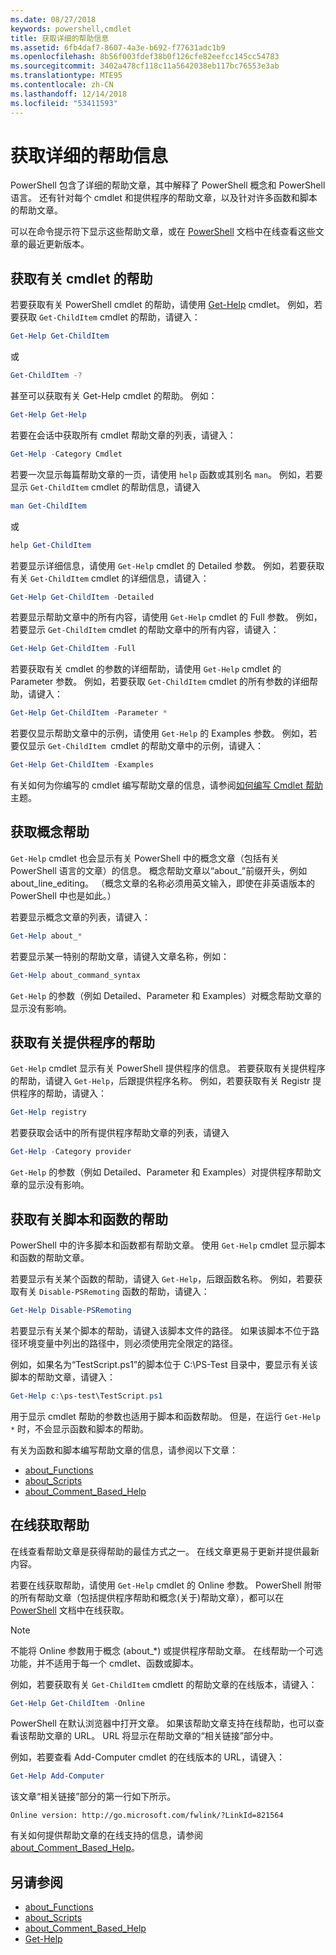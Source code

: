 ```yaml
---
ms.date: 08/27/2018
keywords: powershell,cmdlet
title: 获取详细的帮助信息
ms.assetid: 6fb4daf7-8607-4a3e-b692-f77631adc1b9
ms.openlocfilehash: 8b56f003fdef38b0f126cfe82eefcc145cc54783
ms.sourcegitcommit: 3402a478cf118c11a5642038eb117bc76553e3ab
ms.translationtype: MTE95
ms.contentlocale: zh-CN
ms.lasthandoff: 12/14/2018
ms.locfileid: "53411593"
---
```

# <a name="getting-detailed-help-information"></a>获取详细的帮助信息

PowerShell 包含了详细的帮助文章，其中解释了 PowerShell 概念和 PowerShell 语言。 还有针对每个 cmdlet 和提供程序的帮助文章，以及针对许多函数和脚本的帮助文章。

可以在命令提示符下显示这些帮助文章，或在 [PowerShell](/powershell/scripting/overview) 文档中在线查看这些文章的最近更新版本。

## <a name="getting-help-for-cmdlets"></a>获取有关 cmdlet 的帮助

若要获取有关 PowerShell cmdlet 的帮助，请使用 [Get-Help](/powershell/module/microsoft.powershell.core/Get-Help) cmdlet。 例如，若要获取 `Get-ChildItem` cmdlet 的帮助，请键入：

```powershell
Get-Help Get-ChildItem
```

或

```powershell
Get-ChildItem -?
```

甚至可以获取有关 Get-Help cmdlet 的帮助。 例如：

```powershell
Get-Help Get-Help
```

若要在会话中获取所有 cmdlet 帮助文章的列表，请键入：

```powershell
Get-Help -Category Cmdlet
```

若要一次显示每篇帮助文章的一页，请使用 `help` 函数或其别名 `man`。
例如，若要显示 `Get-ChildItem` cmdlet 的帮助信息，请键入

```powershell
man Get-ChildItem
```

或

```powershell
help Get-ChildItem
```

若要显示详细信息，请使用 `Get-Help` cmdlet 的 Detailed 参数。 例如，若要获取有关 `Get-ChildItem` cmdlet 的详细信息，请键入：

```powershell
Get-Help Get-ChildItem -Detailed
```

若要显示帮助文章中的所有内容，请使用 `Get-Help` cmdlet 的 Full 参数。 例如，若要显示 `Get-ChildItem` cmdlet 的帮助文章中的所有内容，请键入：

```powershell
Get-Help Get-ChildItem -Full
```

若要获取有关 cmdlet 的参数的详细帮助，请使用 `Get-Help` cmdlet 的 Parameter 参数。 例如，若要获取 `Get-ChildItem` cmdlet 的所有参数的详细帮助，请键入：

```powershell
Get-Help Get-ChildItem -Parameter *
```

若要仅显示帮助文章中的示例，请使用 `Get-Help` 的 Examples 参数。
例如，若要仅显示 `Get-ChildItem `cmdlet 的帮助文章中的示例，请键入：

```powershell
Get-Help Get-ChildItem -Examples
```

有关如何为你编写的 cmdlet 编写帮助文章的信息，请参阅[如何编写 Cmdlet 帮助](/powershell/developer/help/writing-help-for-windows-powershell-cmdlets)主题。

## <a name="getting-conceptual-help"></a>获取概念帮助

`Get-Help` cmdlet 也会显示有关 PowerShell 中的概念文章（包括有关 PowerShell 语言的文章）的信息。 概念帮助文章以“about_”前缀开头，例如 about_line_editing。 （概念文章的名称必须用英文输入，即使在非英语版本的 PowerShell 中也是如此。）

若要显示概念文章的列表，请键入：

```powershell
Get-Help about_*
```

若要显示某一特别的帮助文章，请键入文章名称，例如：

```powershell
Get-Help about_command_syntax
```

`Get-Help` 的参数（例如 Detailed、Parameter 和 Examples）对概念帮助文章的显示没有影响。

## <a name="getting-help-about-providers"></a>获取有关提供程序的帮助

`Get-Help` cmdlet 显示有关 PowerShell 提供程序的信息。 若要获取有关提供程序的帮助，请键入 `Get-Help`，后跟提供程序名称。 例如，若要获取有关 Registr 提供程序的帮助，请键入：

```powershell
Get-Help registry
```

若要获取会话中的所有提供程序帮助文章的列表，请键入

```powershell
Get-Help -Category provider
```

`Get-Help` 的参数（例如 Detailed、Parameter 和 Examples）对提供程序帮助文章的显示没有影响。

## <a name="getting-help-about-scripts-and-functions"></a>获取有关脚本和函数的帮助

PowerShell 中的许多脚本和函数都有帮助文章。 使用 `Get-Help` cmdlet 显示脚本和函数的帮助文章。

若要显示有关某个函数的帮助，请键入 `Get-Help`，后跟函数名称。 例如，若要获取有关 `Disable-PSRemoting` 函数的帮助，请键入：

```powershell
Get-Help Disable-PSRemoting
```

若要显示有关某个脚本的帮助，请键入该脚本文件的路径。 如果该脚本不位于路径环境变量中列出的路径中，则必须使用完全限定的路径。

例如，如果名为“TestScript.ps1”的脚本位于 C:\\PS-Test 目录中，要显示有关该脚本的帮助文章，请键入：

```powershell
Get-Help c:\ps-test\TestScript.ps1
```

用于显示 cmdlet 帮助的参数也适用于脚本和函数帮助。 但是，在运行 `Get-Help *` 时，不会显示函数和脚本的帮助。

有关为函数和脚本编写帮助文章的信息，请参阅以下文章：

- [about_Functions](/powershell/module/microsoft.powershell.core/about/about_functions)
- [about_Scripts](/powershell/module/microsoft.powershell.core/about/about_scripts)
- [about_Comment_Based_Help](/powershell/module/microsoft.powershell.core/about/about_comment_based_help)

## <a name="getting-help-online"></a>在线获取帮助

在线查看帮助文章是获得帮助的最佳方式之一。 在线文章更易于更新并提供最新内容。

若要在线获取帮助，请使用 `Get-Help` cmdlet 的 Online 参数。 PowerShell 附带的所有帮助文章（包括提供程序帮助和概念(关于)帮助文章），都可以在 [PowerShell](/powershell/scripting/powershell-scripting) 文档中在线获取。

> [!NOTE]
> 不能将 Online  参数用于概念 (about_\*) 或提供程序帮助文章。
> 在线帮助一个可选功能，并不适用于每一个 cmdlet、函数或脚本。

例如，若要获取有关 `Get-ChildItem` cmdlett 的帮助文章的在线版本，请键入：

```powershell
Get-Help Get-ChildItem -Online
```

PowerShell 在默认浏览器中打开文章。 如果该帮助文章支持在线帮助，也可以查看该帮助文章的 URL。 URL 将显示在帮助文章的“相关链接”部分中。

例如，若要查看 Add-Computer cmdlet 的在线版本的 URL，请键入：

```powershell
Get-Help Add-Computer
```

该文章“相关链接”部分的第一行如下所示。

```Output
Online version: http://go.microsoft.com/fwlink/?LinkId=821564
```

有关如何提供帮助文章的在线支持的信息，请参阅 [about_Comment_Based_Help](/powershell/module/microsoft.powershell.core/about/about_comment_based_help)。

## <a name="see-also"></a>另请参阅

- [about_Functions](/powershell/module/microsoft.powershell.core/about/about_functions)
- [about_Scripts](/powershell/module/microsoft.powershell.core/about/about_scripts)
- [about_Comment_Based_Help](/powershell/module/microsoft.powershell.core/about/about_comment_based_help)
- [Get-Help](/powershell/module/microsoft.powershell.core/get-help)
